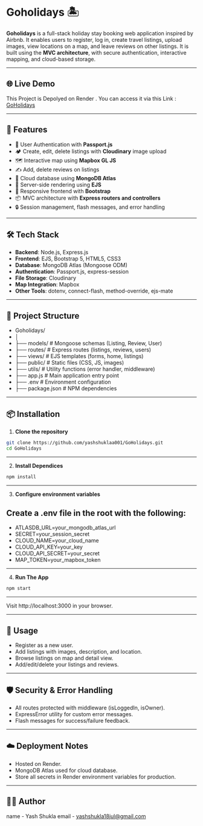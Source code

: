 # Goholidays 🏝️

**Goholidays** is a full-stack holiday stay booking web application inspired by Airbnb. It enables users to register, log in, create travel listings, upload images, view locations on a map, and leave reviews on other listings. It is built using the **MVC architecture**, with secure authentication, interactive mapping, and cloud-based storage.

---

## 🌐 Live Demo
This Project is Depolyed on Render .
You can access it via this Link : [GoHolidays](https://goholidays-dwu7.onrender.com)

---

## 📌 Features

- 🔐 User Authentication with **Passport.js**
- 🏕️ Create, edit, delete listings with **Cloudinary** image upload
- 🗺️ Interactive map using **Mapbox GL JS**
- ✍️ Add, delete reviews on listings
- 🧭 Cloud database using **MongoDB Atlas**
- 📄 Server-side rendering using **EJS**
- 🎨 Responsive frontend with **Bootstrap**
- 📦 MVC architecture with **Express routers and controllers**
- 🔒 Session management, flash messages, and error handling

---

## 🛠️ Tech Stack

- **Backend**: Node.js, Express.js
- **Frontend**: EJS, Bootstrap 5, HTML5, CSS3
- **Database**: MongoDB Atlas (Mongoose ODM)
- **Authentication**: Passport.js, express-session
- **File Storage**: Cloudinary
- **Map Integration**: Mapbox
- **Other Tools**: dotenv, connect-flash, method-override, ejs-mate

---

## 🧱 Project Structure

- Goholidays/
- │
- ├── models/ # Mongoose schemas (Listing, Review, User)
- ├── routes/ # Express routes (listings, reviews, users)
- ├── views/ # EJS templates (forms, home, listings)
- ├── public/ # Static files (CSS, JS, images)
- ├── utils/ # Utility functions (error handler, middleware)
- ├── app.js # Main application entry point
- ├── .env # Environment configuration
- ├── package.json # NPM dependencies

---

## 📦 Installation

1. **Clone the repository**
```bash
git clone https://github.com/yashshuklaa001/GoHolidays.git
cd GoHolidays
```
---

2. **Install Dependices**
```bash
npm install
```
---

3. **Configure environment variables**

## Create a .env file in the root with the following:

- ATLASDB_URL=your_mongodb_atlas_url
- SECRET=your_session_secret
- CLOUD_NAME=your_cloud_name
- CLOUD_API_KEY=your_key
- CLOUD_API_SECRET=your_secret
- MAP_TOKEN=your_mapbox_token

---

4. **Run The App**
```bash
npm start
```
---

Visit http://localhost:3000 in your browser.

---

## 🧪 Usage
- Register as a new user.
- Add listings with images, description, and location.
- Browse listings on map and detail view.
- Add/edit/delete your listings and reviews.

---

## 🛡️ Security & Error Handling
- All routes protected with middleware (isLoggedIn, isOwner).
- ExpressError utility for custom error messages.
- Flash messages for success/failure feedback.

---

 ## ☁️ Deployment Notes
- Hosted on Render.
- MongoDB Atlas used for cloud database.
- Store all secrets in Render environment variables for production.

---

## 👨‍💻 Author
name - Yash Shukla
email - yashshukla18jul@gmail.com
